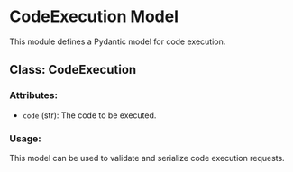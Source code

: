 # CodeExecution Model

This module defines a Pydantic model for code execution.

## Class: CodeExecution

### Attributes:
- `code` (str): The code to be executed.

### Usage:

This model can be used to validate and serialize code execution requests.

